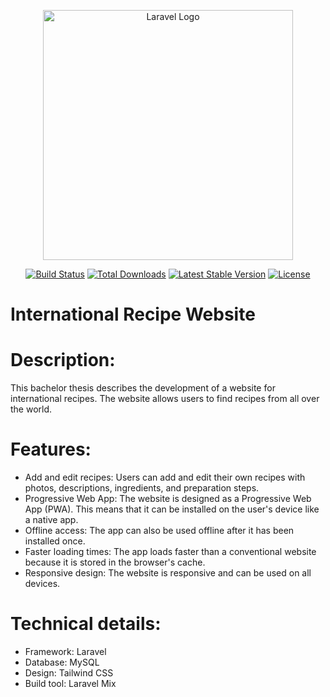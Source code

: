 <p align="center"><a href="https://laravel.com" target="_blank"><img src="https://raw.githubusercontent.com/laravel/art/master/logo-lockup/5%20SVG/2%20CMYK/1%20Full%20Color/laravel-logolockup-cmyk-red.svg" width="400" alt="Laravel Logo"></a></p>

<p align="center">
<a href="https://github.com/laravel/framework/actions"><img src="https://github.com/laravel/framework/workflows/tests/badge.svg" alt="Build Status"></a>
<a href="https://packagist.org/packages/laravel/framework"><img src="https://img.shields.io/packagist/dt/laravel/framework" alt="Total Downloads"></a>
<a href="https://packagist.org/packages/laravel/framework"><img src="https://img.shields.io/packagist/v/laravel/framework" alt="Latest Stable Version"></a>
<a href="https://packagist.org/packages/laravel/framework"><img src="https://img.shields.io/packagist/l/laravel/framework" alt="License"></a>
</p>

# International Recipe Website

# Description:

This bachelor thesis describes the development of a website for international recipes. The website allows users to find recipes from all over the world.

# Features:

- Add and edit recipes: Users can add and edit their own recipes with photos, descriptions, ingredients, and preparation steps.
- Progressive Web App: The website is designed as a Progressive Web App (PWA). This means that it can be installed on the user's device like a native app.
- Offline access: The app can also be used offline after it has been installed once.
- Faster loading times: The app loads faster than a conventional website because it is stored in the browser's cache.
- Responsive design: The website is responsive and can be used on all devices.

# Technical details:

- Framework: Laravel
- Database: MySQL
- Design: Tailwind CSS
- Build tool: Laravel Mix
